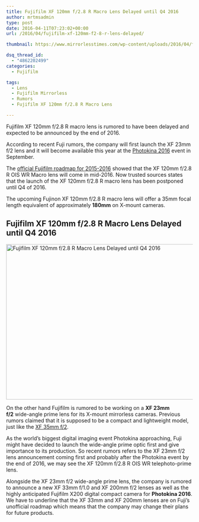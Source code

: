 ```yaml
---
title: Fujifilm XF 120mm f/2.8 R Macro Lens Delayed until Q4 2016
author: mrtmsadmin
type: post
date: 2016-04-11T07:23:02+00:00
url: /2016/04/fujifilm-xf-120mm-f2-8-r-lens-delayed/

thumbnail: https://www.mirrorlesstimes.com/wp-content/uploads/2016/04/fujifilm-xf-120mm-f2-8-r-macro-lens-delayed.png

dsq_thread_id:
  - "4862202499"
categories:
  - Fujifilm

tags:
  - Lens
  - Fujifilm Mirrorless
  - Rumors
  - Fujifilm XF 120mm f/2.8 R Macro Lens

---
```

Fujifilm XF 120mm f/2.8 R macro lens is rumored to have been delayed and expected to be announced by the end of 2016.

According to recent Fuji rumors, the company will first launch the XF 23mm f/2 lens and it will become available this year at the <a href="https://www.mirrorlesstimes.com/tags/photokina-2016/" target="_blank">Photokina 2016</a> event in September.

The <a href="http://www.dailycameranews.com/2015/05/fujifilm-x-mount-lens-roadmap-2015-release-dates-leaked/" target="_blank">official Fujifilm roadmap for 2015-2016</a> showed that the XF 120mm f/2.8 R OIS WR Macro lens will come in mid-2016. Now trusted sources states that the launch of the XF 120mm f/2.8 R macro lens has been postponed until Q4 of 2016.

The upcoming Fujinon XF 120mm f/2.8 R macro lens will offer a 35mm focal length equivalent of approximately **180mm** on X-mount cameras.<!--more-->

## Fujifilm XF 120mm f/2.8 R Macro Lens Delayed until Q4 2016

<img class="alignnone wp-image-72 size-full" title="Fujifilm XF 120mm f/2.8 R Macro Lens Delayed until Q4 2016" src="https://i2.wp.com/www.mirrorlesstimes.com/wp-content/uploads/2016/04/fujifilm-xf-120mm-f2-8-r-macro-lens-delayed.png?resize=600%2C419&#038;ssl=1" alt="Fujifilm XF 120mm f/2.8 R Macro Lens Delayed until Q4 2016" width="600" height="419" srcset="https://i2.wp.com/www.mirrorlesstimes.com/wp-content/uploads/2016/04/fujifilm-xf-120mm-f2-8-r-macro-lens-delayed.png?w=900&ssl=1 900w, https://i2.wp.com/www.mirrorlesstimes.com/wp-content/uploads/2016/04/fujifilm-xf-120mm-f2-8-r-macro-lens-delayed.png?resize=300%2C209&ssl=1 300w, https://i2.wp.com/www.mirrorlesstimes.com/wp-content/uploads/2016/04/fujifilm-xf-120mm-f2-8-r-macro-lens-delayed.png?resize=768%2C536&ssl=1 768w" sizes="(max-width: 600px) 100vw, 600px" data-recalc-dims="1" /> 

On the other hand Fujifilm is rumored to be working on a **XF 23mm f/2** wide-angle prime lens for its X-mount mirrorless cameras. Previous rumors claimed that it is supposed to be a compact and lightweight model, just like the <a href="http://amzn.to/1RgE69d" target="_blank">XF 35mm f/2</a>.

As the world’s biggest digital imaging event Photokina approaching, Fuji might have decided to launch the wide-angle prime optic first and give importance to its production. So recent rumors refers to the XF 23mm f/2 lens announcement coming first and probably after the Photokina event by the end of 2016, we may see the XF 120mm f/2.8 R OIS WR telephoto-prime lens.

Alongside the XF 23mm f/2 wide-angle prime lens, the company is rumored to announce a new XF 33mm f/1.0 and XF 200mm f/2 lenses as well as the highly anticipated Fujifilm X200 digital compact camera for **Photokina 2016**. We have to underline that the XF 33mm and XF 200mm lenses are on Fuji’s unofficial roadmap which means that the company may change their plans for future products.
